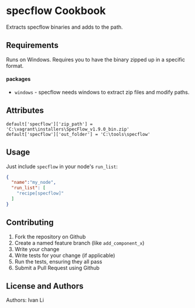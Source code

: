 specflow Cookbook
=================
Extracts specflow binaries and adds to the path.

Requirements
------------
Runs on Windows. Requires you to have the binary zipped up in a specific format.

#### packages
- `windows` - specflow needs windows to extract zip files and modify paths.

Attributes
----------
````
default['specflow']['zip_path'] = 'C:\vagrant\installers\SpecFlow_v1.9.0_bin.zip'
default['specflow']['out_folder'] = 'C:\tools\specflow'
````

Usage
-----
Just include `specflow` in your node's `run_list`:

```json
{
  "name":"my_node",
  "run_list": [
    "recipe[specflow]"
  ]
}
```

Contributing
------------
1. Fork the repository on Github
2. Create a named feature branch (like `add_component_x`)
3. Write your change
4. Write tests for your change (if applicable)
5. Run the tests, ensuring they all pass
6. Submit a Pull Request using Github

License and Authors
-------------------
Authors: Ivan Li
